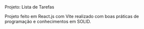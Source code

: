 Projeto: Lista de Tarefas

Projeto feito em React.js com Vite realizado com boas práticas de programação e conhecimentos em SOLID.
